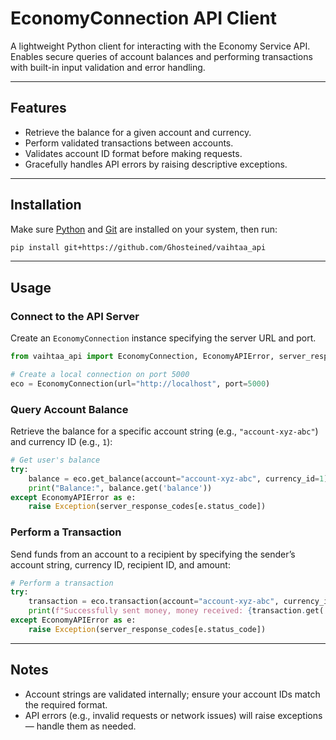 # EconomyConnection API Client

A lightweight Python client for interacting with the Economy Service API.
Enables secure queries of account balances and performing transactions with built-in input validation and error handling.

---

## Features

* Retrieve the balance for a given account and currency.
* Perform validated transactions between accounts.
* Validates account ID format before making requests.
* Gracefully handles API errors by raising descriptive exceptions.

---

## Installation

Make sure [Python](https://www.python.org/downloads/) and [Git](https://git-scm.com/downloads) are installed on your system, then run:

```bash
pip install git+https://github.com/Ghosteined/vaihtaa_api
```

---

## Usage

### Connect to the API Server

Create an `EconomyConnection` instance specifying the server URL and port.

```python
from vaihtaa_api import EconomyConnection, EconomyAPIError, server_response_codes

# Create a local connection on port 5000
eco = EconomyConnection(url="http://localhost", port=5000)
```

### Query Account Balance

Retrieve the balance for a specific account string (e.g., `"account-xyz-abc"`) and currency ID (e.g., `1`):

```python
# Get user's balance
try:
    balance = eco.get_balance(account="account-xyz-abc", currency_id=1)
    print("Balance:", balance.get('balance'))
except EconomyAPIError as e:
    raise Exception(server_response_codes[e.status_code])
```

### Perform a Transaction

Send funds from an account to a recipient by specifying the sender’s account string, currency ID, recipient ID, and amount:

```python
# Perform a transaction
try:
    transaction = eco.transaction(account="account-xyz-abc", currency_id=1, recipient=42, amount=50)
    print(f"Successfully sent money, money received: {transaction.get('received')}")
except EconomyAPIError as e:
    raise Exception(server_response_codes[e.status_code])
```

---

## Notes

* Account strings are validated internally; ensure your account IDs match the required format.
* API errors (e.g., invalid requests or network issues) will raise exceptions — handle them as needed.
